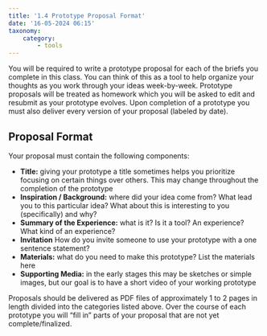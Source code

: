 ```yaml
---
title: '1.4 Prototype Proposal Format'
date: '16-05-2024 06:15'
taxonomy:
    category:
        - tools
---
```


You will be required to write a prototype proposal for each of the briefs you complete in this class. You can think of this as a tool to help organize your thoughts as you work through your ideas week-by-week. Prototype proposals will be treated as homework which you will be asked to edit and resubmit as your prototype evolves. Upon completion of a prototype you must also deliver every version of your proposal (labeled by date).

## Proposal Format
Your proposal must contain the following components:
* **Title:** giving your prototype a title sometimes helps you prioritize focusing on certain things over others. This may change throughout the completion of the prototype
* **Inspiration / Background:** where did your idea come from? What lead you to this particular idea? What about this is interesting to you (specifically) and why?
* **Summary of the Experience:** what is it? Is it a tool? An experience? What kind of an experience?
* **Invitation** How do you invite someone to use your prototype with a one sentence statement?
* **Materials:** what do you need to make this prototype? List the materials here
* **Supporting Media:** in the early stages this may be sketches or simple images, but our goal is to have a short video of your working prototype

Proposals should be delivered as PDF files of approximately 1 to 2 pages in length divided into the categories listed above. Over the course of each prototype you will “fill in” parts of your proposal that are not yet complete/finalized.

